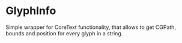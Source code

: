 # GlyphInfo

Simple wrapper for CoreText functionality, that allows to get CGPath, bounds and position for every glyph in a string.
